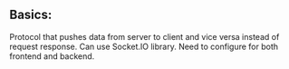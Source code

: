 ## Basics:
Protocol that pushes data from server to client and vice versa instead of request response. Can use Socket.IO library. Need to configure for both frontend and backend.
